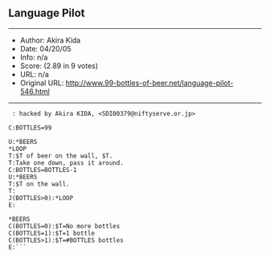 
## Language Pilot ##
---
- Author: Akira Kida
- Date: 04/20/05
- Info: n/a
- Score:  (2.89 in 9 votes)
- URL: n/a
- Original URL: http://www.99-bottles-of-beer.net/language-pilot-546.html
---

```R: PILOT version of 99 Bottles of Beer
 : hacked by Akira KIDA, <SDI00379@niftyserve.or.jp>

C:BOTTLES=99

U:*BEERS
*LOOP
T:$T of beer on the wall, $T.
T:Take one down, pass it around.
C:BOTTLES=BOTTLES-1
U:*BEERS
T:$T on the wall.
T:
J(BOTTLES>0):*LOOP
E:

*BEERS
C(BOTTLES=0):$T=No more bottles
C(BOTTLES=1):$T=1 bottle
C(BOTTLES>1):$T=#BOTTLES bottles
E:```